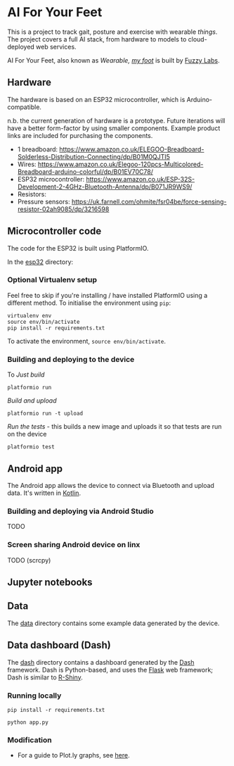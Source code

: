 # AI For Your Feet

This is a project to track gait, posture and exercise with wearable _things_. The project covers a full AI stack, from hardware to models to cloud-deployed web services.

AI For Your Feet, also known as *Wearable, [my foot](https://en.wiktionary.org/wiki/my_foot)* is built by [Fuzzy Labs](https://fuzzylabs.ai).

## Hardware

The hardware is based on an ESP32 microcontroller, which is Arduino-compatible.

n.b. the current generation of hardware is a prototype. Future iterations will have a better form-factor by using smaller components. Example product links are included for purchasing the components.

* 1 breadboard: https://www.amazon.co.uk/ELEGOO-Breadboard-Solderless-Distribution-Connecting/dp/B01M0QJTI5
* Wires: https://www.amazon.co.uk/Elegoo-120pcs-Multicolored-Breadboard-arduino-colorful/dp/B01EV70C78/
* ESP32 microcontroller: https://www.amazon.co.uk/ESP-32S-Development-2-4GHz-Bluetooth-Antenna/dp/B071JR9WS9/
* Resistors: 
* Pressure sensors: https://uk.farnell.com/ohmite/fsr04be/force-sensing-resistor-02ah9085/dp/3216598

## Microcontroller code

The code for the ESP32 is built using PlatformIO.

In the [esp32](esp32) directory:

### Optional Virtualenv setup

Feel free to skip if you're installing / have installed PlatformIO using a different method. To initialise the environment using `pip`:

```
virtualenv env
source env/bin/activate
pip install -r requirements.txt
```

To activate the environment, `source env/bin/activate`.

### Building and deploying to the device

To *Just build*

```
platformio run
```

*Build and upload*

```
platformio run -t upload
```

*Run the tests* - this builds a new image and uploads it so that tests are run on the device

```
platformio test
```

## Android app

The Android app allows the device to connect via Bluetooth and upload data. It's written in [Kotlin](https://kotlinlang.org).

### Building and deploying via Android Studio

TODO

### Screen sharing Android device on linx

TODO (scrcpy)

## Jupyter notebooks

## Data

The [data](data) directory contains some example data generated by the device.

## Data dashboard (Dash)

The [dash](dash) directory contains a dashboard generated by the [Dash](https://plotly.com/dash) framework. Dash is Python-based, and uses the [Flask](https://flask.palletsprojects.com) web framework; Dash is similar to [R-Shiny](https://shiny.rstudio.com).

### Running locally

```
pip install -r requirements.txt
```

```
python app.py
```

### Modification

* For a guide to Plot.ly graphs, see [here](https://plotly.com/python/basic-charts).
